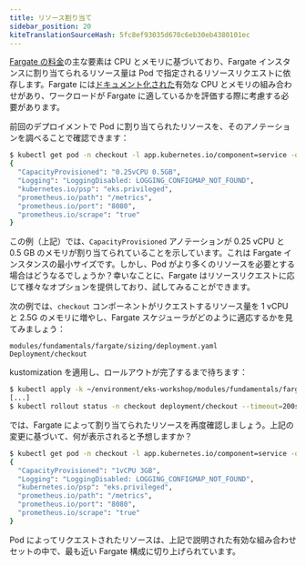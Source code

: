 ```yaml
---
title: リソース割り当て
sidebar_position: 20
kiteTranslationSourceHash: 5fc8ef93035d670c6eb30eb4380101ec
---
```


[Fargate の料金](https://aws.amazon.com/fargate/pricing/)の主な要素は CPU とメモリに基づいており、Fargate インスタンスに割り当てられるリソース量は Pod で指定されるリソースリクエストに依存します。Fargate には[ドキュメント化された](https://docs.aws.amazon.com/eks/latest/userguide/fargate-pod-configuration.html#fargate-cpu-and-memory)有効な CPU とメモリの組み合わせがあり、ワークロードが Fargate に適しているかを評価する際に考慮する必要があります。

前回のデプロイメントで Pod に割り当てられたリソースを、そのアノテーションを調べることで確認できます：

```bash
$ kubectl get pod -n checkout -l app.kubernetes.io/component=service -o json | jq -r '.items[0].metadata.annotations'
{
  "CapacityProvisioned": "0.25vCPU 0.5GB",
  "Logging": "LoggingDisabled: LOGGING_CONFIGMAP_NOT_FOUND",
  "kubernetes.io/psp": "eks.privileged",
  "prometheus.io/path": "/metrics",
  "prometheus.io/port": "8080",
  "prometheus.io/scrape": "true"
}
```

この例（上記）では、`CapacityProvisioned` アノテーションが 0.25 vCPU と 0.5 GB のメモリが割り当てられていることを示しています。これは Fargate インスタンスの最小サイズです。しかし、Pod がより多くのリソースを必要とする場合はどうなるでしょうか？幸いなことに、Fargate はリソースリクエストに応じて様々なオプションを提供しており、試してみることができます。

次の例では、`checkout` コンポーネントがリクエストするリソース量を 1 vCPU と 2.5G のメモリに増やし、Fargate スケジューラがどのように適応するかを見てみましょう：

```kustomization
modules/fundamentals/fargate/sizing/deployment.yaml
Deployment/checkout
```

kustomization を適用し、ロールアウトが完了するまで待ちます：

```bash timeout=220
$ kubectl apply -k ~/environment/eks-workshop/modules/fundamentals/fargate/sizing
[...]
$ kubectl rollout status -n checkout deployment/checkout --timeout=200s
```

では、Fargate によって割り当てられたリソースを再度確認しましょう。上記の変更に基づいて、何が表示されると予想しますか？

```bash
$ kubectl get pod -n checkout -l app.kubernetes.io/component=service -o json | jq -r '.items[0].metadata.annotations'
{
  "CapacityProvisioned": "1vCPU 3GB",
  "Logging": "LoggingDisabled: LOGGING_CONFIGMAP_NOT_FOUND",
  "kubernetes.io/psp": "eks.privileged",
  "prometheus.io/path": "/metrics",
  "prometheus.io/port": "8080",
  "prometheus.io/scrape": "true"
}
```

Pod によってリクエストされたリソースは、上記で説明された有効な組み合わせセットの中で、最も近い Fargate 構成に切り上げられています。
